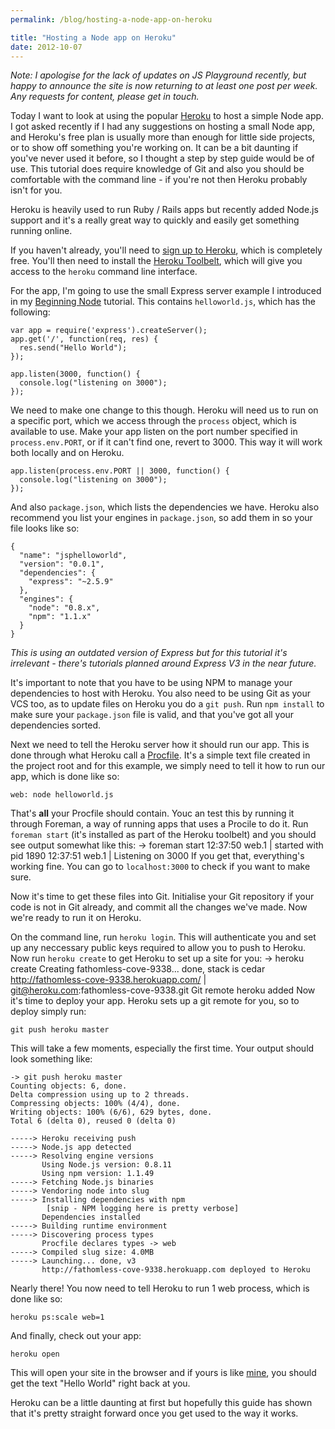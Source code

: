 ```yaml
---
permalink: /blog/hosting-a-node-app-on-heroku

title: "Hosting a Node app on Heroku"
date: 2012-10-07
---
```


_Note: I apologise for the lack of updates on JS Playground recently, but happy to announce the site is now returning to at least one post per week. Any requests for content, please get in touch._

Today I want to look at using the popular [Heroku](http://www.heroku.com) to host a simple Node app. I got asked recently if I had any suggestions on hosting a small Node app, and Heroku's free plan is usually more than enough for little side projects, or to show off something you're working on. It can be a bit daunting if you've never used it before, so I thought a step by step guide would be of use. This tutorial does require knowledge of Git and also you should be comfortable with the command line - if you're not then Heroku probably isn't for you.

Heroku is heavily used to run Ruby / Rails apps but recently added Node.js support and it's a really great way to quickly and easily get something running online.

If you haven't already, you'll need to [sign up to Heroku](https://api.heroku.com/signup/devcenter), which is completely free. You'll then need to install the [Heroku Toolbelt](https://toolbelt.heroku.com/), which will give you access to the `heroku` command line interface.

For the app, I'm going to use the small Express server example I introduced in my [Beginning Node](http://javascriptplayground.com/blog/2012/04/beginning-node-js-express-tutorial) tutorial. This contains `helloworld.js`, which has the following:

    var app = require('express').createServer();
    app.get('/', function(req, res) {
      res.send("Hello World");
    });

    app.listen(3000, function() {
      console.log("listening on 3000");
    });

We need to make one change to this though. Heroku will need us to run on a specific port, which we access through the `process` object, which is available to use. Make your app listen on the port number specified in `process.env.PORT`, or if it can't find one, revert to 3000. This way it will work both locally and on Heroku.

    app.listen(process.env.PORT || 3000, function() {
      console.log("listening on 3000");
    });

And also `package.json`, which lists the dependencies we have. Heroku also recommend you list your engines in `package.json`, so add them in so your file looks like so:

    {
      "name": "jsphelloworld",
      "version": "0.0.1",
      "dependencies": {
        "express": "~2.5.9"
      },
      "engines": {
        "node": "0.8.x",
        "npm": "1.1.x"
      }
    }

_This is using an outdated version of Express but for this tutorial it's irrelevant - there's tutorials planned around Express V3 in the near future._

It's important to note that you have to be using NPM to manage your dependencies to host with Heroku. You also need to be using Git as your VCS too, as to update files on Heroku you do a `git push`. Run `npm install` to make sure your `package.json` file is valid, and that you've got all your dependencies sorted.

Next we need to tell the Heroku server how it should run our app. This is done through what Heroku call a [Procfile](https://devcenter.heroku.com/articles/procfile). It's a simple text file created in the project root and for this example, we simply need to tell it how to run our app, which is done like so:

    web: node helloworld.js

That's **all** your Procfile should contain. Youc an test this by running it through Foreman, a way of running apps that uses a Procile to do it. Run `foreman start` (it's installed as part of the Heroku toolbelt) and you should see output somewhat like this:
-> foreman start
12:37:50 web.1 | started with pid 1890
12:37:51 web.1 | Listening on 3000
If you get that, everything's working fine. You can go to `localhost:3000` to check if you want to make sure.

Now it's time to get these files into Git. Initialise your Git repository if your code is not in Git already, and commit all the changes we've made. Now we're ready to run it on Heroku.

On the command line, run `heroku login`. This will authenticate you and set up any neccessary public keys required to allow you to push to Heroku. Now run `heroku create` to get Heroku to set up a site for you:
-> heroku create
Creating fathomless-cove-9338... done, stack is cedar
http://fathomless-cove-9338.herokuapp.com/ | git@heroku.com:fathomless-cove-9338.git
Git remote heroku added
Now it's time to deploy your app. Heroku sets up a git remote for you, so to deploy simply run:

    git push heroku master

This will take a few moments, especially the first time. Your output should look something like:

    -> git push heroku master
    Counting objects: 6, done.
    Delta compression using up to 2 threads.
    Compressing objects: 100% (4/4), done.
    Writing objects: 100% (6/6), 629 bytes, done.
    Total 6 (delta 0), reused 0 (delta 0)

    -----> Heroku receiving push
    -----> Node.js app detected
    -----> Resolving engine versions
           Using Node.js version: 0.8.11
           Using npm version: 1.1.49
    -----> Fetching Node.js binaries
    -----> Vendoring node into slug
    -----> Installing dependencies with npm
          	[snip - NPM logging here is pretty verbose]
           Dependencies installed
    -----> Building runtime environment
    -----> Discovering process types
           Procfile declares types -> web
    -----> Compiled slug size: 4.0MB
    -----> Launching... done, v3
           http://fathomless-cove-9338.herokuapp.com deployed to Heroku

Nearly there! You now need to tell Heroku to run 1 web process, which is done like so:

    heroku ps:scale web=1

And finally, check out your app:

    heroku open

This will open your site in the browser and if yours is like [mine](http://fathomless-cove-9338.herokuapp.com/), you should get the text "Hello World" right back at you.

Heroku can be a little daunting at first but hopefully this guide has shown that it's pretty straight forward once you get used to the way it works.
